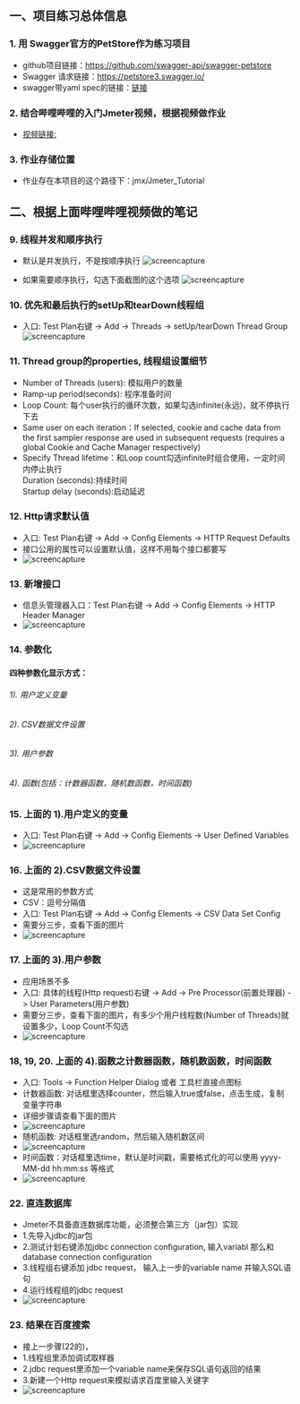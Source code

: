 ## 一、项目练习总体信息
### 1. 用 Swagger官方的PetStore作为练习项目
*   github项目链接：<https://github.com/swagger-api/swagger-petstore>
*   Swagger 请求链接：<https://petstore3.swagger.io/>
*   swagger带yaml spec的链接：[链接](https://editor.swagger.io/?_gl=1*1up9go1*_gcl_au*MTA4MTM0NTMzMi4xNzE2OTkxNjgz&_ga=2.21691827.905501602.1716991681-789075285.1716991681)

### 2. 结合哔哩哔哩的入门Jmeter视频，根据视频做作业
*   [视频链接:](https://www.bilibili.com/video/BV1ty4y1q72g?p=8&spm_id_from=333.880.my_history.page.click) 

### 3. 作业存储位置
*    作业存在本项目的这个路径下：jmx/Jmeter_Tutorial

## 二、根据上面哔哩哔哩视频做的笔记

### 9. 线程并发和顺序执行
*   默认是并发执行，不是按顺序执行
![screencapture](/screencaptures/jmeter/petstore/2.default-concurrent-execution.png "默认是并发执行")

*   如果需要顺序执行，勾选下面截图的这个选项
  ![screencapture](/screencaptures/jmeter/petstore/3.sequence-execution.png "顺序执行执行")

### 10. 优先和最后执行的setUp和tearDown线程组
*   入口: Test Plan右键 -> Add -> Threads -> setUp/tearDown Thread Group
![screencapture](/screencaptures/jmeter/petstore/4.setup-teardown-thread.png "setUp 和 tearDown线程组")

### 11. Thread group的properties, 线程组设置细节
*    Number of Threads (users): 模拟用户的数量
*    Ramp-up period(seconds): 程序准备时间
*    Loop Count: 每个user执行的循环次数，如果勾选infinite(永远)，就不停执行下去
*    Same user on each iteration：If selected, cookie and cache data from the first sampler response are used in subsequent requests (requires a global Cookie and Cache Manager respectively)
*    Specify Thread lifetime：和Loop count勾选infinite时组合使用，一定时间内停止执行<br>
     Duration (seconds):持续时间<br>
     Startup delay (seconds):启动延迟<br>

### 12. Http请求默认值
*   入口: Test Plan右键 -> Add -> Config Elements -> HTTP Request Defaults
*   接口公用的属性可以设置默认值，这样不用每个接口都要写
*   ![screencapture](/screencaptures/jmeter/petstore/5.http-request-default.png "http线程默认值")

### 13. 新增接口
* 信息头管理器入口：Test Plan右键 -> Add -> Config Elements -> HTTP Header Manager
* ![screencapture](/screencaptures/jmeter/petstore/6.http-header-manager.png "http信息头管理器")

### 14. 参数化
#### 四种参数化显示方式：
###### 1). 用户定义变量
###### 2). CSV数据文件设置
###### 3). 用户参数
###### 4). 函数(包括：计数器函数，随机数函数，时间函数)

### 15. 上面的 1).用户定义的变量
*   入口: Test Plan右键 -> Add -> Config Elements -> User Defined Variables
* ![screencapture](/screencaptures/jmeter/petstore/7.user-defined-vairable.png "用户自定义变量")

### 16. 上面的 2).CSV数据文件设置
* 这是常用的参数方式
* CSV：逗号分隔值
* 入口: Test Plan右键 -> Add -> Config Elements -> CSV Data Set Config
* 需要分三步，查看下面的图片
* ![screencapture](/screencaptures/jmeter/petstore/8.csv-data-set.png "CSV数据文件设置")

### 17. 上面的 3).用户参数
* 应用场景不多
* 入口: 具体的线程(Http request)右键 -> Add -> Pre Processor(前置处理器) -> User Parameters(用户参数)
* 需要分三步，查看下面的图片，有多少个用户线程数(Number of Threads)就设置多少，Loop Count不勾选
* ![screencapture](/screencaptures/jmeter/petstore/9.user-parameters.png "用户参数")

### 18, 19, 20. 上面的 4).函数之计数器函数，随机数函数，时间函数
* 入口: Tools -> Function Helper Dialog 或者 工具栏直接点图标
* 计数器函数: 对话框里选择counter，然后输入true或false，点击生成，复制变量字符串
* 详细步骤请查看下面的图片
* ![screencapture](/screencaptures/jmeter/petstore/10.function-helper-counter.png "用户参数-计数器")
* 随机函数: 对话框里选random，然后输入随机数区间
* ![screencapture](/screencaptures/jmeter/petstore/11.function-helper-random.png "用户参数-随机数")
* 时间函数：对话框里选time，默认是时间戳，需要格式化的可以使用 yyyy-MM-dd hh:mm:ss 等格式
* ![screencapture](/screencaptures/jmeter/petstore/12.function-helper-time.png "用户参数-时间函数")

### 22. 直连数据库
* Jmeter不具备直连数据库功能，必须整合第三方（jar包）实现
* 1.先导入jdbc的jar包
* 2.测试计划右键添加jdbc connection configuration, 输入variabl 那么和database connection configuration
* 3.线程组右键添加 jdbc request， 输入上一步的variable name 并输入SQL语句
* 4.运行线程组的jdbc request
* ![screencapture](/screencaptures/jmeter/petstore/13.jdbc-connection.png "数据库直连")

### 23. 结果在百度搜索
* 接上一步骤(22的)，
* 1.线程组里添加调试取样器
* 2.jdbc request里添加一个variable name来保存SQL语句返回的结果
* 3.新建一个Http request来模拟请求百度里输入关键字
* ![screencapture](/screencaptures/jmeter/petstore/14.jdbc-baidu-serach-with-variable.png "数据库直连")